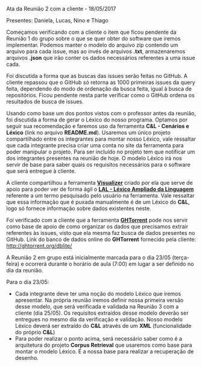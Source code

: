 Ata da Reunião 2 com a cliente -  18/05/2017

Presentes: Daniela, Lucas, Nino e Thiago

Começamos verificando com a cliente o item que ficou pendente da Reunião 1 do grupo sobre o que se quer obter do software que iremos implementar. Podemos manter o modelo do arquivo zip contendo um arquivo para cada issue, mas ao invés de arquivos **.txt**, armazenaremos arquivos **.json** que irão conter os dados necessários referentes a uma issue cada.

Foi discutida a forma que as buscas das issues serão feitas no GitHub. A cliente repassou que o GitHub só retorna as 1000 primeiras issues da query feita, dependendo do modo de ordenação da busca feita, igual à busca de repositórios. Ficou pendente nesta parte verificar como o GitHub ordena os resultados de busca de issues.

Usando como base um dos pontos vistos com o professor antes da reunião, foi discutida a forma de gerar o Léxico do nosso programa. Optamos por seguir sua recomendação e faremos uso da ferramenta **C&L - Cenários e Léxico** (link no arquivo **README.md**). Usaremos um único projeto compartilhado entre os integrantes para montar nosso Léxico, vale ressaltar que cada integrante precisa criar uma conta no site da ferramenta para poder manipular o projeto. Para ser incluído no projeto tem que notificar um dos integrantes presentes na reunião de hoje. O modelo Léxico irá nos servir de base para saber quais os requisitos necessários para o software que será entregue à cliente.

A cliente compartilhou a ferramenta **[Visualizer](http://www.inf.puc-rio.br/~rportugal/visualizer/)** criado por ela que serve de apoio para poder ver de forma ágil o **[LAL - Léxico Ampliado da Linguagem](http://www-di.inf.puc-rio.br/~julio/lal.pdf)** referente a um termo pesquisado pelo usuário na ferramenta. Vale ressaltar que essa informação que é puxada manualmente é de um Léxico do **C&L**, logo só fornece informação sobre dados existentes neste.

Foi verificado com a cliente que a ferramenta **[GHTorrent](http://ghtorrent.org/)** pode nos servir como base de apoio de como organizar os dados que precisamos extrair referentes às issues, visto que ela mesma faz busca de dados presentes no GitHub. Link do banco de dados online do **GHTorrent** fornecido pela cliente: http://ghtorrent.org/dblite/

A Reunião 2 em grupo está inicialmente marcada para o dia 23/05 (terça-feira) e ocorrerá durante o horário de aula (7:00) em lugar a ser definido no dia da reunião.

Para o dia 23/05:
- Cada integrante deve ter uma noção do modelo Léxico que iremos apresentar. Na própria reunião iremos definir nossa primeira versão desse modelo, que será verificada e validada na Reunião 3 com a cliente (dia 25/05). Os requisitos extraídos desse modelo deverão ser entregues no mesmo dia da verificação e validação. Nosso modelo Léxico deverá ser extraído do **C&L** através de um **XML** (funcionalidade do próprio **C&L**)
- Para poder realizar o ponto acima, será necessário saber como é a arquitetura do projeto **Corpus Retrieval** que usaremos como base para montar o modelo Léxico. É a nossa base para realizar a recuperação de desenho.
